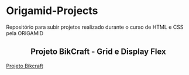 # Origamid-Projects
<p>Repositório para subir projetos realizado durante o curso de HTML e CSS pela ORIGAMID</p>

<h2 align = "center">Projeto BikCraft - Grid e Display Flex </h2>
<a href="https://affectionate-swirles-3feede.netlify.app">Projeto Bikcraft</a>
